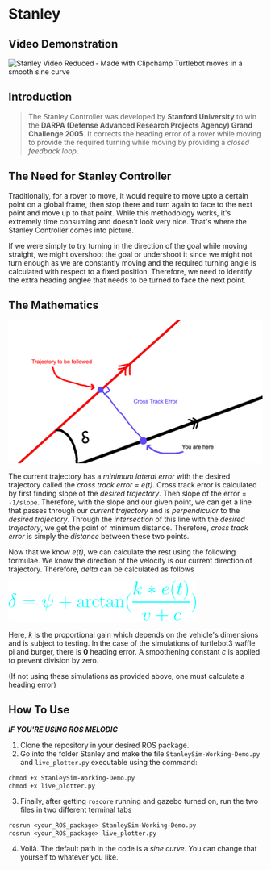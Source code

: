 # Stanley
## Video Demonstration
![Stanley Video Reduced ‐ Made with Clipchamp](https://user-images.githubusercontent.com/65621792/151651630-61aa2268-a145-4864-91ea-e507ce4cb40d.gif)
Turtlebot moves in a smooth sine curve

## Introduction
> The Stanley Controller was developed by **Stanford University** to win the **DARPA (Defense Advanced Research Projects Agency) Grand Challenge 2005**. 
> It corrects the heading error of a rover while moving to provide the required turning while moving by providing a *closed feedback loop*.

## The Need for Stanley Controller
Traditionally, for a rover to move, it would require to move upto a certain point on a global frame, then stop there and turn again to face to the next point and move up to that point. While this methodology works, it's extremely time consuming and doesn't look very nice. That's where the Stanley Controller comes into picture. 

If we were simply to try turning in the direction of the goal while moving straight, we might overshoot the goal or undershoot it since we might not turn enough as we are constantly moving and the required turning angle is calculated with respect to a fixed position. Therefore, we need to identify the extra heading anglee that needs to be turned to face the next point.

## The Mathematics
![My Beautifully Drawn Stanley Explanation](https://github.com/CocaKhosla/Stanley/blob/images/StanleyImage.jpg?raw=true)

The current trajectory has a _minimum lateral error_ with the desired trajectory called the _cross track error = e(t)_. Cross track error is calculated by first finding slope of the _desired trajectory_. Then slope of the error = ```-1/slope```. Therefore, with the slope and our given point, we can get a line that passes through our _current trajectory_ and is _perpendicular_ to the _desired trajectory_. Through the _intersection_ of this line with the _desired trajectory_, we get the point of minimum distance. Therefore, _cross track error_ is simply the _distance_ between these two points.

Now that we know _e(t)_, we can calculate the rest using the following formulae. We know the direction of the velocity is our current direction of trajectory. Therefore, _delta_ can be calculated as follows

![Formula](https://github.com/CocaKhosla/Stanley/blob/images/CodeCogsEqn.png?raw=true)

Here, _k_ is the proportional gain which depends on the vehicle's dimensions and is subject to testing. In the case of the simulations of turtlebot3 waffle pi and burger, there is **0** heading error. A smoothening constant _c_ is applied to prevent division by zero.

(If not using these simulations as provided above, one must calculate a heading error)


## How To Use
__*IF YOU'RE USING ROS MELODIC*__
1. Clone the repository in your desired ROS package. 
2. Go into the folder Stanley and make the file ```StanleySim-Working-Demo.py``` and ```live_plotter.py``` executable using the command: 
```
chmod +x StanleySim-Working-Demo.py
chmod +x live_plotter.py
``` 
3. Finally, after getting ```roscore``` running and gazebo turned on, run the two files in two different terminal tabs
```
rosrun <your_ROS_package> StanleySim-Working-Demo.py
rosrun <your_ROS_package> live_plotter.py
```
4. Voilà. The default path in the code is a _sine curve_. You can change that yourself to whatever you like.
